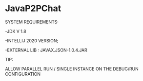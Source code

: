 # JavaP2PChat

SYSTEM REQUIREMENTS:

-JDK V 1.8

-INTELLIJ 2020 VERSION;

-EXTERNAL LIB : JAVAX.JSON-1.0.4.JAR

TIP:

ALLOW PARALLEL RUN / SINGLE INSTANCE ON THE DEBUG/RUN CONFIGURATION
